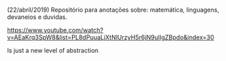 
(22/abril/2019)
Repositório para anotações sobre: matemática, linguagens, devaneios e duvidas.

https://www.youtube.com/watch?v=AEaKrq3SpW8&list=PL8dPuuaLjXtNlUrzyH5r6jN9ulIgZBpdo&index=30

Is just a new level of abstraction
